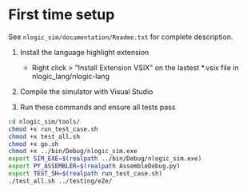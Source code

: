 # First time setup

See `nlogic_sim/documentation/Readme.txt` for complete description.

1. Install the language highlight extension
    - Right click > "Install Extension VSIX" on the lastest *.vsix file in nlogic_lang/nlogic-lang

2. Compile the simulator with Visual Studio

3. Run these commands and ensure all tests pass

```sh
cd nlogic_sim/tools/
chmod +x run_test_case.sh
chmod +x test_all.sh
chmod +x go.sh
chmod +x ../bin/Debug/nlogic_sim.exe
export SIM_EXE=$(realpath ../bin/Debug/nlogic_sim.exe)
export PY_ASSEMBLER=$(realpath AssembleDebug.py)
export TEST_SH=$(realpath run_test_case.sh)
./test_all.sh ../testing/e2e/
```
